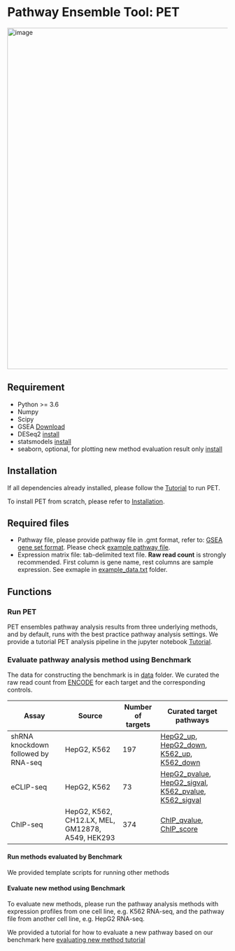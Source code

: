 # Pathway Ensemble Tool: PET
<img width="781" alt="image" src="https://user-images.githubusercontent.com/16437494/207137637-32dec909-145c-4a3a-9421-57f62189dfb2.png">

## Requirement
* Python >= 3.6
* Numpy
* Scipy
* GSEA [Download](http://www.gsea-msigdb.org/gsea/downloads.jsp)
* DESeq2 [install](https://bioconductor.org/packages/release/bioc/html/DESeq2.html)
* statsmodels [install](https://www.statsmodels.org/stable/install.html)
* seaborn, optional, for plotting new method evaluation result only [install](https://seaborn.pydata.org/installing.html)

## Installation
If all dependencies already installed, please follow the [Tutorial](https://github.com/hedgehug/PET/blob/main/run_PET_tutorial.ipynb) to run PET.

To install PET from scratch, please refer to [Installation](https://github.com/hedgehug/PET/blob/main/Installation.md).

## Required files
* Pathway file, please provide pathway file in .gmt format, refer to: [GSEA gene set format](https://software.broadinstitute.org/cancer/software/gsea/wiki/index.php/Data_formats#Gene_Set_Database_Formats). Please check [example pathway file](https://github.com/hedgehug/PET/blob/main/example/c2.cp.kegg.v2023.1.Hs.symbols.gmt). 
* Expression matrix file: tab-delimited text file. **Raw read count** is strongly recommended. First column is gene name, rest columns are sample expression. See exmaple in [example_data.txt](https://github.com/hedgehug/PET/tree/main/example/example_data.txt) folder. 


## Functions

### Run PET
PET ensembles pathway analysis results from three underlying methods, and by default, runs with the best practice pathway analysis settings.
We provide a tutorial PET analysis pipeline in the jupyter notebook [Tutorial](https://github.com/hedgehug/PET/blob/main/run_PET_tutorial.ipynb).

### Evaluate pathway analysis method using Benchmark

The data for constructing the benchmark is in [data](https://github.com/hedgehug/PET/tree/main/data) folder. We curated the raw read count from [ENCODE](https://www.encodeproject.org/) for each target and the corresponding controls. 


| Assay     | Source                                     | Number of targets | Curated target pathways                                                                                                                                                                                                                                                                                                                                                                    |
|-----------|--------------------------------------------|-------------------|--------------------------------------------------------------------------------------------------------------------------------------------------------------------------------------------------------------------------------------------------------------------------------------------------------------------------------------------------------------------------------------------|
| shRNA knockdown followed by RNA-seq| HepG2, K562                                |197| [HepG2_up](https://github.com/hedgehug/PET/blob/main/data/ENCODE_HepG2_RNA_up.gmt), [HepG2_down](https://github.com/hedgehug/PET/blob/main/data/ENCODE_HepG2_RNA_down.gmt), [K562_up](https://github.com/hedgehug/PET/blob/main/data/ENCODE_K562_RNA_up.gmt), [K562_down](https://github.com/hedgehug/PET/blob/main/data/ENCODE_K562_RNA_down.gmt)                                         |
| eCLIP-seq | HepG2, K562                                |73| [HepG2_pvalue](https://github.com/hedgehug/PET/blob/main/data/ENCODE_HepG2_eCLIP_pval.gmt), [HepG2_sigval](https://github.com/hedgehug/PET/blob/main/data/ENCODE_HepG2_eCLIP_signal_value.gmt), [K562_pvalue](https://github.com/hedgehug/PET/blob/main/data/ENCODE_K562_eCLIP_pval.gmt), [K562_sigval](https://github.com/hedgehug/PET/blob/main/data/ENCODE_K562_eCLIP_signal_value.gmt) |                                                                                                                                                   |
| ChIP-seq  | HepG2, K562, CH12.LX, MEL, GM12878, A549, HEK293 |374| [ChIP_qvalue](https://github.com/hedgehug/PET/blob/main/data/ENCODE_ChIP_seq_qvalue.gmt), [ChIP_score](https://github.com/hedgehug/PET/blob/main/data/ENCODE_ChIP_seq_peak_score.gmt)                                                                                                                                                                                                                                                                                   |

#### Run methods evaluated by Benchmark
We provided template scripts for running other methods

#### Evaluate new method using Benchmark

To evaluate new methods, please run the pathway analysis methods with expression profiles from one cell line, e.g. K562 RNA-seq, and the pathway file from another cell line, e.g. HepG2 RNA-seq. 

We provided a tutorial for how to evaluate a new pathway based on our benchmark here [evaluating new method tutorial](https://github.com/hedgehug/PET/blob/main/evaluate_new_method.ipynb)

